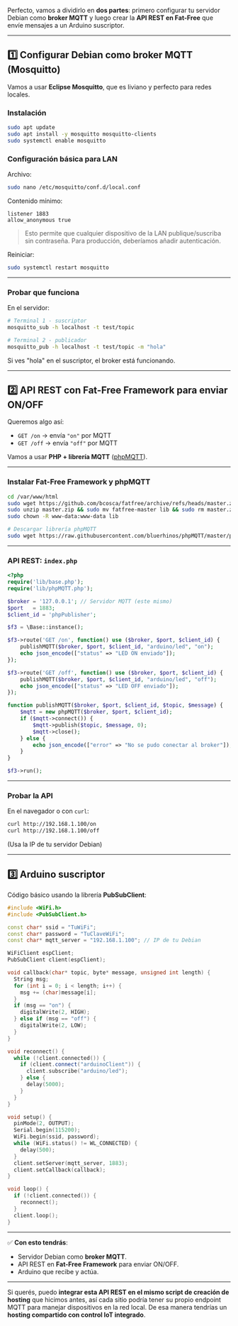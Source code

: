 Perfecto, vamos a dividirlo en **dos partes**: primero configurar tu servidor Debian como **broker MQTT** y luego crear la **API REST en Fat-Free** que envíe mensajes a un Arduino suscriptor.

---

## **1️⃣ Configurar Debian como broker MQTT (Mosquitto)**

Vamos a usar **Eclipse Mosquitto**, que es liviano y perfecto para redes locales.

### Instalación

```bash
sudo apt update
sudo apt install -y mosquitto mosquitto-clients
sudo systemctl enable mosquitto
```

### Configuración básica para LAN

Archivo:

```bash
sudo nano /etc/mosquitto/conf.d/local.conf
```

Contenido mínimo:

```
listener 1883
allow_anonymous true
```

> Esto permite que cualquier dispositivo de la LAN publique/suscriba sin contraseña. Para producción, deberíamos añadir autenticación.

Reiniciar:

```bash
sudo systemctl restart mosquitto
```

---

### Probar que funciona

En el servidor:

```bash
# Terminal 1 - suscriptor
mosquitto_sub -h localhost -t test/topic

# Terminal 2 - publicador
mosquitto_pub -h localhost -t test/topic -m "hola"
```

Si ves "hola" en el suscriptor, el broker está funcionando.

---

## **2️⃣ API REST con Fat-Free Framework para enviar ON/OFF**

Queremos algo así:

* `GET /on` → envía `"on"` por MQTT
* `GET /off` → envía `"off"` por MQTT

Vamos a usar **PHP + librería MQTT** ([phpMQTT](https://github.com/bluerhinos/phpMQTT)).

---

### Instalar Fat-Free Framework y phpMQTT

```bash
cd /var/www/html
sudo wget https://github.com/bcosca/fatfree/archive/refs/heads/master.zip
sudo unzip master.zip && sudo mv fatfree-master lib && sudo rm master.zip
sudo chown -R www-data:www-data lib

# Descargar librería phpMQTT
sudo wget https://raw.githubusercontent.com/bluerhinos/phpMQTT/master/phpMQTT.php -P lib
```

---

### API REST: `index.php`

```php
<?php
require('lib/base.php');
require('lib/phpMQTT.php');

$broker = '127.0.0.1'; // Servidor MQTT (este mismo)
$port   = 1883;
$client_id = 'phpPublisher';

$f3 = \Base::instance();

$f3->route('GET /on', function() use ($broker, $port, $client_id) {
    publishMQTT($broker, $port, $client_id, "arduino/led", "on");
    echo json_encode(["status" => "LED ON enviado"]);
});

$f3->route('GET /off', function() use ($broker, $port, $client_id) {
    publishMQTT($broker, $port, $client_id, "arduino/led", "off");
    echo json_encode(["status" => "LED OFF enviado"]);
});

function publishMQTT($broker, $port, $client_id, $topic, $message) {
    $mqtt = new phpMQTT($broker, $port, $client_id);
    if ($mqtt->connect()) {
        $mqtt->publish($topic, $message, 0);
        $mqtt->close();
    } else {
        echo json_encode(["error" => "No se pudo conectar al broker"]);
    }
}

$f3->run();
```

---

### Probar la API

En el navegador o con `curl`:

```bash
curl http://192.168.1.100/on
curl http://192.168.1.100/off
```

(Usa la IP de tu servidor Debian)

---

## **3️⃣ Arduino suscriptor**

Código básico usando la librería **PubSubClient**:

```cpp
#include <WiFi.h>
#include <PubSubClient.h>

const char* ssid = "TuWiFi";
const char* password = "TuClaveWiFi";
const char* mqtt_server = "192.168.1.100"; // IP de tu Debian

WiFiClient espClient;
PubSubClient client(espClient);

void callback(char* topic, byte* message, unsigned int length) {
  String msg;
  for (int i = 0; i < length; i++) {
    msg += (char)message[i];
  }
  if (msg == "on") {
    digitalWrite(2, HIGH);
  } else if (msg == "off") {
    digitalWrite(2, LOW);
  }
}

void reconnect() {
  while (!client.connected()) {
    if (client.connect("arduinoClient")) {
      client.subscribe("arduino/led");
    } else {
      delay(5000);
    }
  }
}

void setup() {
  pinMode(2, OUTPUT);
  Serial.begin(115200);
  WiFi.begin(ssid, password);
  while (WiFi.status() != WL_CONNECTED) {
    delay(500);
  }
  client.setServer(mqtt_server, 1883);
  client.setCallback(callback);
}

void loop() {
  if (!client.connected()) {
    reconnect();
  }
  client.loop();
}
```

---

✅ **Con esto tendrás**:

* Servidor Debian como **broker MQTT**.
* API REST en **Fat-Free Framework** para enviar ON/OFF.
* Arduino que recibe y actúa.

---

Si querés, puedo **integrar esta API REST en el mismo script de creación de hosting** que hicimos antes,
así cada sitio podría tener su propio endpoint MQTT para manejar dispositivos en la red local.
De esa manera tendrías un **hosting compartido con control IoT integrado**.
